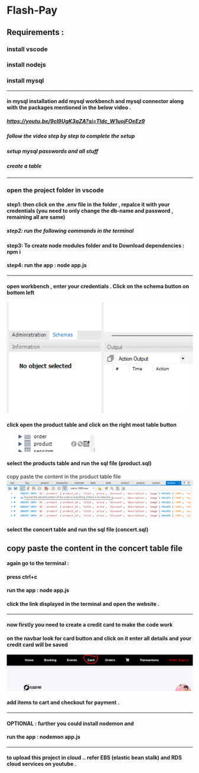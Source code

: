 # Flash-Pay

## Requirements :

###                                 install vscode
###                                 install nodejs
###                                 install mysql      

----------------------------------------------------------------------------------------------------------------------

#### in mysql installation add mysql workbench and mysql connector along with the packages mentioned in the below video .
##### https://youtu.be/9cI9UgK3qZA?si=TIdc_W1uojFOeEz9
##### follow the video step by step to complete the setup
##### setup mysql passwords and all stuff
##### create a table 
-------------------------------------------------------------------------------------------------------------------------
### open the project folder in vscode 
 
#### step1: then click on the .env file in the folder , repalce it with your credentials  (you need to only change the db-name and password  , remaining all are same)

##### step2:   run the following commands in the terminal
#### step3:   To create node modules folder and to Download dependencies :  npm i
#### step4:   run the app : node app.js

----------------------------------------------------------------------------------------------------------------------------- 


#### open workbench , enter your credentials . Click on the schema button on bottom left 
![Alt text](image.png)

#### click open the product table and click on the right most table button
![Alt text](image-2.png)

#### select the products table and run the sql file (product.sql)
copy paste the content in the product table file
![Alt text](image-1.png)

#### select the concert table and run the sql file (concert.sql)
copy paste the content in the concert table file
---------------------------------------------------------------------


#### again go to the terminal :
#### press ctrl+c
#### run the app : node app.js
#### click the link displayed in the terminal and  open the website .
-----------------------------------------------------------------------



#### now firstly you need to create a credit card to make the code work

#### on the navbar look for card button and click on it enter all details and your credit card will be saved 
![Alt text](image-3.png)

#### add items to cart and checkout for payment .



------------------------------------------------------------------------------------------


#### OPTIONAL : further you could install nodemon and 
#### run the app : nodemon app.js
------------------------------------------------------------------------------------------------------------


#### to upload this project in cloud .. refer EBS (elastic bean stalk) and RDS cloud services on youtube  .
